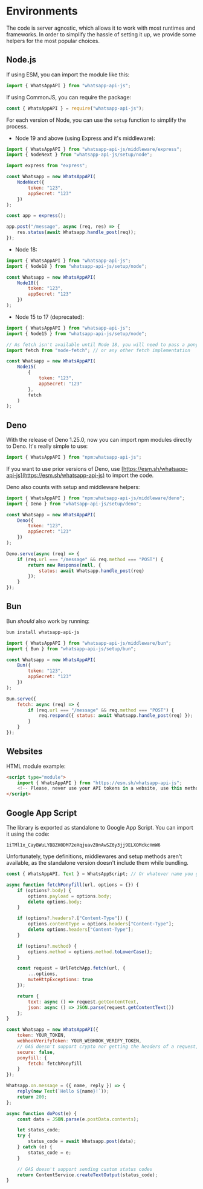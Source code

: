 # Environments

The code is server agnostic, which allows it to work with most runtimes and
frameworks. In order to simplify the hassle of setting it up, we provide some
helpers for the most popular choices.

## Node.js

If using ESM, you can import the module like this:

```js
import { WhatsAppAPI } from "whatsapp-api-js";
```

If using CommonJS, you can require the package:

```js
const { WhatsAppAPI } = require("whatsapp-api-js");
```

For each version of Node, you can use the `setup` function to simplify the
process.

- Node 19 and above (using Express and it's middleware):

```js
import { WhatsAppAPI } from "whatsapp-api-js/middleware/express";
import { NodeNext } from "whatsapp-api-js/setup/node";

import express from "express";

const Whatsapp = new WhatsAppAPI(
    NodeNext({
        token: "123",
        appSecret: "123"
    })
);

const app = express();

app.post("/message", async (req, res) => {
    res.status(await Whatsapp.handle_post(req));
});
```

- Node 18:

```js
import { WhatsAppAPI } from "whatsapp-api-js";
import { Node18 } from "whatsapp-api-js/setup/node";

const Whatsapp = new WhatsAppAPI(
    Node18({
        token: "123",
        appSecret: "123"
    })
);
```

- Node 15 to 17 (deprecated):

```js
import { WhatsAppAPI } from "whatsapp-api-js";
import { Node15 } from "whatsapp-api-js/setup/node";

// As fetch isn't available until Node 18, you will need to pass a ponyfill as a parameter
import fetch from "node-fetch"; // or any other fetch implementation

const Whatsapp = new WhatsAppAPI(
    Node15(
        {
            token: "123",
            appSecret: "123"
        },
        fetch
    )
);
```

## Deno

With the release of Deno 1.25.0, now you can import npm modules directly to
Deno. It's really simple to use:

```js
import { WhatsAppAPI } from "npm:whatsapp-api-js";
```

If you want to use prior versions of Deno, use
[https://esm.sh/whatsapp-api-js](https://esm.sh/whatsapp-api-js) to import the
code.

Deno also counts with setup and middleware helpers:

```js
import { WhatsAppAPI } from "npm:whatsapp-api-js/middleware/deno";
import { Deno } from "whatsapp-api-js/setup/deno";

const Whatsapp = new WhatsAppAPI(
    Deno({
        token: "123",
        appSecret: "123"
    })
);

Deno.serve(async (req) => {
    if (req.url === "/message" && req.method === "POST") {
        return new Response(null, {
            status: await Whatsapp.handle_post(req)
        });
    }
});
```

## Bun

Bun _should_ also work by running:

```sh
bun install whatsapp-api-js
```

```js
import { WhatsAppAPI } from "whatsapp-api-js/middleware/bun";
import { Bun } from "whatsapp-api-js/setup/bun";

const Whatsapp = new WhatsAppAPI(
    Bun({
        token: "123",
        appSecret: "123"
    })
);

Bun.serve({
    fetch: async (req) => {
        if (req.url === "/message" && req.method === "POST") {
            req.respond({ status: await Whatsapp.handle_post(req) });
        }
    }
});
```

## Websites

HTML module example:

```html
<script type="module">
    import { WhatsAppAPI } from "https://esm.sh/whatsapp-api-js";
    <!-- Please, never use your API tokens in a website, use this method wisely -->
</script>
```

## Google App Script

The library is exported as standalone to Google App Script. You can import it
using the code:

```
1iTMl1x_CayBWuLYBBZH0DM72eXqjuavZ0nAwSZ6y3jj9ELXOMckcHmW6
```

Unfortunately, type definitions, middlewares and setup methods aren't available,
as the standalone version doesn't include them while bundling.

```js
const { WhatsAppAPI, Text } = WhatsAppScript; // Or whatever name you gave to the library

async function fetchPonyfill(url, options = {}) {
    if (options?.body) {
        options.payload = options.body;
        delete options.body;
    }

    if (options?.headers?.["Content-Type"]) {
        options.contentType = options.headers["Content-Type"];
        delete options.headers["Content-Type"];
    }

    if (options?.method) {
        options.method = options.method.toLowerCase();
    }

    const request = UrlFetchApp.fetch(url, {
        ...options,
        muteHttpExceptions: true
    });

    return {
        text: async () => request.getContentText,
        json: async () => JSON.parse(request.getContentText())
    };
}

const Whatsapp = new WhatsAppAPI({
    token: YOUR_TOKEN,
    webhookVerifyToken: YOUR_WEBHOOK_VERIFY_TOKEN,
    // GAS doesn't support crypto nor getting the headers of a request, there's no way to verify payloads
    secure: false,
    ponyfill: {
        fetch: fetchPonyfill
    }
});

Whatsapp.on.message = ({ name, reply }) => {
    reply(new Text(`Hello ${name}!`));
    return 200;
};

async function doPost(e) {
    const data = JSON.parse(e.postData.contents);

    let status_code;
    try {
        status_code = await Whatsapp.post(data);
    } catch (e) {
        status_code = e;
    }

    // GAS doesn't support sending custom status codes
    return ContentService.createTextOutput(status_code);
}
```
